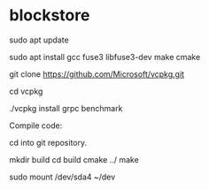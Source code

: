 # blockstore

sudo apt update 

sudo apt install gcc fuse3 libfuse3-dev make cmake 

git clone https://github.com/Microsoft/vcpkg.git 

cd vcpkg

./vcpkg install grpc benchmark

Compile code:

cd into git repository.

mkdir build 
cd build 
cmake ../ 
make

sudo mount /dev/sda4 ~/dev
